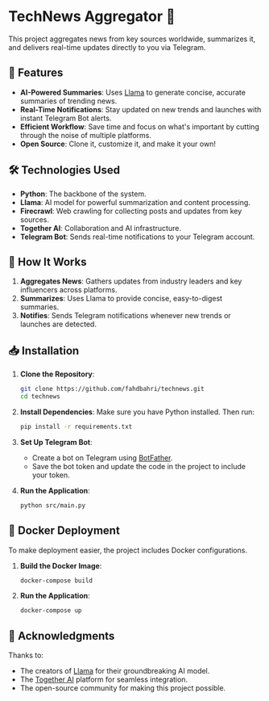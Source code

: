 # TechNews Aggregator 🚀

This project aggregates news from key sources worldwide, summarizes it, and delivers real-time updates directly to you via Telegram.

## 🌟 Features

- **AI-Powered Summaries**: Uses [Llama](https://github.com/facebookresearch/llama) to generate concise, accurate summaries of trending news.
- **Real-Time Notifications**: Stay updated on new trends and launches with instant Telegram Bot alerts.
- **Efficient Workflow**: Save time and focus on what's important by cutting through the noise of multiple platforms.
- **Open Source**: Clone it, customize it, and make it your own!

## 🛠️ Technologies Used

- **Python**: The backbone of the system.
- **Llama**: AI model for powerful summarization and content processing.
- **Firecrawl**: Web crawling for collecting posts and updates from key sources.
- **Together AI**: Collaboration and AI infrastructure.
- **Telegram Bot**: Sends real-time notifications to your Telegram account.

## 🚀 How It Works

1. **Aggregates News**: Gathers updates from industry leaders and key influencers across platforms.
2. **Summarizes**: Uses Llama to provide concise, easy-to-digest summaries.
3. **Notifies**: Sends Telegram notifications whenever new trends or launches are detected.

## 📥 Installation

1. **Clone the Repository**:
   ```bash
   git clone https://github.com/fahdbahri/technews.git
   cd technews
   ```

2. **Install Dependencies**:
   Make sure you have Python installed. Then run:
   ```bash
   pip install -r requirements.txt
   ```

3. **Set Up Telegram Bot**:
   - Create a bot on Telegram using [BotFather](https://core.telegram.org/bots#botfather).
   - Save the bot token and update the code in the project to include your token.

4. **Run the Application**:
   ```bash
   python src/main.py
   ```

## 🔅 Docker Deployment

To make deployment easier, the project includes Docker configurations.

1. **Build the Docker Image**:
   ```bash
   docker-compose build
   ```

2. **Run the Application**:
   ```bash
   docker-compose up
   ```
   
## 🙌 Acknowledgments

Thanks to:
- The creators of [Llama](https://github.com/facebookresearch/llama) for their groundbreaking AI model.
- The [Together AI](https://together.xyz/) platform for seamless integration.
- The open-source community for making this project possible.

